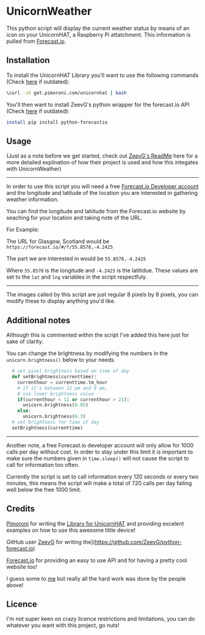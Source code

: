 UnicornWeather
=============
This python script will display the current weather status by means of an icon on your UnicornHAT, a Raspberry Pi attatchment. This information is pulled from [Forecast.io](https://forecast.io/).

Installation
-------
To install the UnicornHAT Library you'll want to use the following commands (Check [here](https://github.com/pimoroni/unicorn-hat) if outdated):

```bash
\curl -sS get.pimoroni.com/unicornhat | bash
```
You'll then want to install ZeevG's python wrapper for the forecast.io API (Check [here](https://github.com/ZeevG/python-forecast.io) if outdated):

````bash
install pip install python-forecastio
````


Usage
-------
(Just as a note before we get started, check out [ZeevG's ReadMe](https://github.com/ZeevG/python-forecast.io) here for a more detailed explination of how their project is used and how this integates with UnicornWeather)

---

In order to use this script you will need a free [Forecast.io Developer account](https://developer.forecast.io/) and the longitude and latitude of the location you are interested in gathering weather information.

You can find the longitude and latiitude from the Forecast.io website by seaching for your location and taking note of the URL.

For Example:

The URL for Glasgow, Scotland would be `https://forecast.io/#/f/55.8578,-4.2425`

The part we are interested in would be `55.8578,-4.2425`

Where `55.8578` is the longitude and `-4.2425` is the latitidue. These values are set to the `lat` and `lng` variables in the script respectfuly.


---

The images called by this script are just regular 8 pixels by 8 pixels, you can modify these to display anything you'd like. 


Additional notes
-------
Although this is commented within the script I've added this here just for sake of clarity.

You can change the brightness by modifying the numbers in the `unicorn.brightness()` below to your needs.

````python
  # set pixel brightness based on time of day
  def setBrightness(currenttime):
    currenthour = currenttime.tm_hour
    # if it's between 12 pm and 9 pm,
    # use lower brightness value
    if(currenthour < 12 or currenthour > 21):
      unicorn.brightness(0.05)
    else:
      unicorn.brightness(0.3)
  # set brightness for time of day
  setBrightness(currenttime)
````

---

Another note, a free Forecast.io developer account will only allow for 1000 calls per day without cost. In order to stay under this limit it is important to make sure the numbers given in `time.sleep()` will not cause the script to call for information too often.

Currently the script is set to call information every 120 seconds or every two minutes, this means the script will make a total of 720 calls per day falling well below the free 1000 limit.

Credits
-------
[Pimoroni](https://pimoroni.com/) for writing the [Library for UnicornHAT](https://github.com/pimoroni/unicorn-hat) and providing excelent examples on how to use this awesome little device!

GitHub user [ZeevG](https://github.com/ZeevG/) for writing the](https://github.com/ZeevG/python-forecast.io)

[Forecast.io](http://forecast.io) for providing an easy to use API and for having a pretty cool website too! 

I guess some to [me](https://github.com/Craio/) but really all the hard work was done by the people above!

Licence
-------
I'm not super keen on crazy licence restrictions and limitations, you can do whatever you want with this project, go nuts!